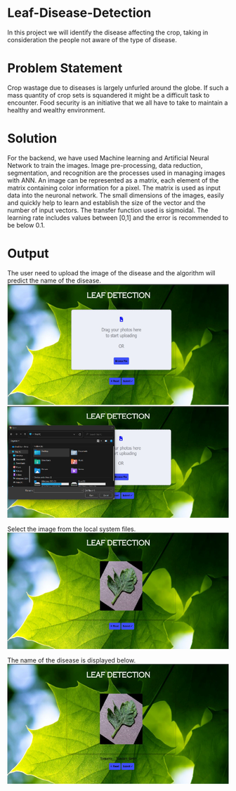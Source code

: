 # Leaf-Disease-Detection <br>
In this project we will identify the disease affecting the crop, taking in consideration the people not aware of the type of disease. <br>

# Problem Statement <br>
Crop wastage due to diseases is largely unfurled around the globe. If such a mass quantity of crop sets is squandered it might be a difficult task to encounter. Food security is an initiative that we all have to take to maintain a healthy and wealthy environment. <br>

# Solution <br>
For the backend, we have used Machine learning and Artificial Neural Network to train the images. Image pre-processing, data reduction, segmentation, and recognition are the processes used in managing images with ANN. An image can be represented as a matrix, each element of the matrix containing color information for a pixel. The matrix is used as input data into the neuronal network. The small dimensions of the images, easily and quickly help to learn and establish the size of the vector and the number of input vectors. The transfer function used is sigmoidal. The learning rate includes values between [0,1] and the error is recommended to be below 0.1. <br>

# Output
The user need to upload the image of the disease and the algorithm will predict the name of the disease. <br>
![logo](https://github.com/WhatIfAditya7/Leaf-Disease-Detection/blob/main/1.png) <br>
![logo](https://github.com/WhatIfAditya7/Leaf-Disease-Detection/blob/main/2.png) <br>

Select the image from the local system files. <br>
![logo](https://github.com/WhatIfAditya7/Leaf-Disease-Detection/blob/main/3.png) <br>

The name of the disease is displayed below. <br>
![logo](https://github.com/WhatIfAditya7/Leaf-Disease-Detection/blob/main/4.png) <br>



























